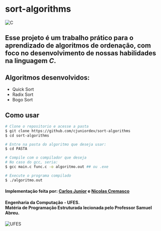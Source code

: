 # sort-algorithms

![C](https://img.shields.io/badge/C-00599C?style=for-the-badge&logo=c&logoColor=white)
## Esse projeto é um trabalho prático para o aprendizado de algoritmos de ordenação, com foco no desenvolvimento de nossas habilidades na linguagem _***C***_.

## Algoritmos desenvolvidos:
- Quick Sort
- Radix Sort
- Bogo Sort

## Como usar

```bash
# Clone o repositorio e acesse a pasta
$ git clone https://github.com/cjuniordev/sort-algorithms
$ cd sort-algorithms

# Entre na pasta do algoritmo que deseja usar:
$ cd PASTA

# Compile com o compilador que deseja
# No caso do gcc, seria:
$ gcc main.c func.c -o algoritmo.out ## ou .exe

# Execute o programa compilado
$ ./algoritmo.out
```

#### Implementação feita por: [Carlos Junior](https://github.com/cjuniordev) e [Nicolas Cremasco](https://github.com/n-resende)
#### Engenharia da Computação - UFES.<br>Matéria de Programação Estruturada lecionada pelo Professor Samuel Abreu.

![UFES](https://www.ufes.br/sites/all/themes/padrao_ufes/images/marca_ufes.png)